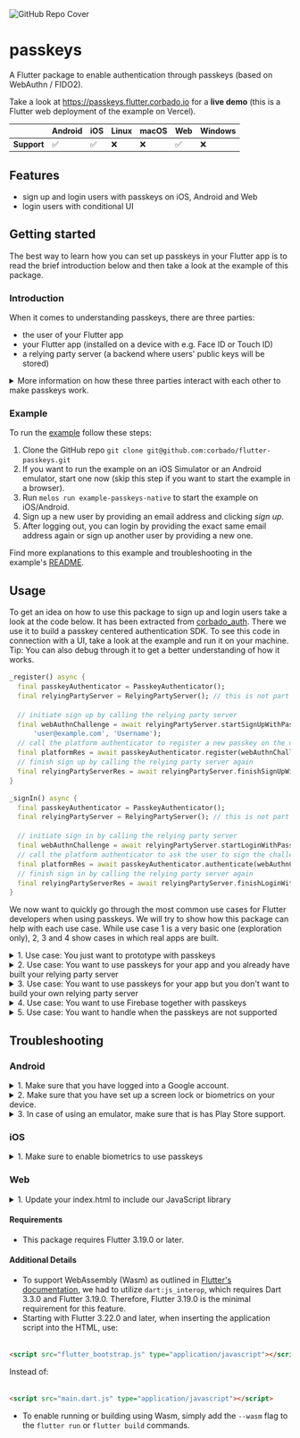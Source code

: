 <img width="1070" alt="GitHub Repo Cover" src="https://raw.githubusercontent.com/corbado/flutter-passkeys/main/.github/images/root_headline.png">

# passkeys

A Flutter package to enable authentication through passkeys (based on WebAuthn / FIDO2).

Take a look at https://passkeys.flutter.corbado.io for a **live demo** (this is a Flutter web deployment of the example
on Vercel).

|             | Android            | iOS                | Linux | macOS | Web                | Windows |
|-------------|--------------------|--------------------|-------|-------|--------------------|---------|
| **Support** | :white_check_mark: | :white_check_mark: | :x:   | :x:   | :white_check_mark: | :x:     |

## Features

* sign up and login users with passkeys on iOS, Android and Web
* login users with conditional UI

## Getting started

The best way to learn how you can set up passkeys in your Flutter app is to read the brief
introduction below and then take a look at the example of this package.

### Introduction

When it comes to understanding passkeys, there are three parties:

- the user of your Flutter app
- your Flutter app (installed on a device with e.g. Face ID or Touch ID)
- a relying party server (a backend where users' public keys will be stored)

<details>
<summary>More information on how these three parties interact with each other to make passkeys work.</summary>

Like with traditional password-based authentication flows, a user has to sign up first, i.e. set up
a passkey.
The flow is shown in the image below.

<img src="https://raw.githubusercontent.com/corbado/flutter-passkeys/main/packages/passkeys/passkeys/doc/register_flow.png" style="width: 100%" alt="signup">

At first, the user will provide his email address or a username to your app.
This email address will be sent to the relying party server.
You can implement that server yourself, or you can rely on prebuilt ones (e.g. provided
by [Corbado](https://app.corbado.com)).
The relying party server's response will contain *publicKeyCredentialCreationOptions*.
It contains all information required by the user's device to set up a passkey.

Your app will now interact with your native device's OS (no worries, the actual work is abstracted
by this Flutter package) to ask the user to set up a passkey.
All he has to do is to provide his biometrics once (e.g. via Face ID or Touch ID).
After this setup, a private key and a public key are created.
The private key is stored securely on the user's device.
The public key is sent to the relying party server.
For this to work, the app has to be associated with the relying party server.
This involves a bit of configuration in your app and on the relying party server (find more details
below where we explain how to set up the example).
The relying party server will validate and store the public key.
Afterwards, it will respond with a success message (e.g. a JWT token).

From now on, the user can log into your app using this biometric information.
On each login, your app will ask the relying party server for a *challenge*.
The relying party server generates a challenge that must be signed with the private key.
To access that private key the app asks once again the user for his biometrics (another call to your
native device's OS).
After the user has provided his biometrics (e.g. by putting his finger on the fingerprint reader),
the challenge is signed and the signed challenge is sent to the relying party server.
Using the public key, it will validate the signed challenge and the server will answer with a
success message (e.g. a JWT token).

</details>

### Example

To run
the [example](https://github.com/corbado/flutter-passkeys/blob/main/packages/passkeys/passkeys/example/lib/main.dart)
follow these steps:

1. Clone the GitHub repo `git clone git@github.com:corbado/flutter-passkeys.git`
2. If you want to run the example on an iOS Simulator or an Android emulator, start one now (skip
   this step if you want to start the example in a browser).
3. Run `melos run example-passkeys-native` to start the example on iOS/Android.
4. Sign up a new user by providing an email address and clicking *sign up*.
5. After logging out, you can login by providing the exact same email address again or sign up
   another user by providing a new one.

Find more explanations to this example and troubleshooting in the
example's [README](https://github.com/corbado/flutter-passkeys/blob/main/packages/passkeys/passkeys/example/README.md).

## Usage

To get an idea on how to use this package to sign up and login users take a look at the code below.
It has been extracted from [corbado_auth](https://pub.dev/packages/corbado_auth).
There we use it to build a passkey centered authentication SDK.
To see this code in connection with a UI, take a look at the example and run it on your machine.
Tip: You can also debug through it to get a better understanding of how it works.

```dart
_register() async {
  final passkeyAuthenticator = PasskeyAuthenticator();
  final relyingPartyServer = RelyingPartyServer(); // this is not part of this package

  // initiate sign up by calling the relying party server
  final webAuthnChallenge = await relyingPartyServer.startSignUpWithPasskey(
      'user@example.com', 'Username');
  // call the platform authenticator to register a new passkey on the device
  final platformRes = await passkeyAuthenticator.register(webAuthnChallenge);
  // finish sign up by calling the relying party server again
  final relyingPartyServerRes = await relyingPartyServer.finishSignUpWithPasskey(platformRes);
}
```

```dart
_signIn() async {
  final passkeyAuthenticator = PasskeyAuthenticator();
  final relyingPartyServer = RelyingPartyServer(); // this is not part of this package

  // initiate sign in by calling the relying party server
  final webAuthnChallenge = await relyingPartyServer.startLoginWithPasskey('user@example.com');
  // call the platform authenticator to ask the user to sign the challenge with his passkey
  final platformRes = await passkeyAuthenticator.authenticate(webAuthnChallenge);
  // finish sign in by calling the relying party server again
  final relyingPartyServerRes = await relyingPartyServer.finishLoginWithPasskey(platformRes);
}
```

We now want to quickly go through the most common use cases for Flutter developers when using
passkeys.
We will try to show how this package can help with each use case.
While use case 1 is a very basic one (exploration only), 2, 3 and 4 show cases in which real apps
are
built.


<details>
<summary>1. Use case: You just want to prototype with passkeys</summary>

You just want to see passkeys in action in a Flutter app?
Then the example of this package is the right point for you to start.
There is no configuration required and you can go through sign up and login flows on your emulator.

**Note:**

* ⚠️ You share a relying party server with other Flutter developers. Its user table is flushed every
  day. We have built the example this way to make it very simple to set up. For an example, this
  works totally fine, but if you want to build your own app you need your own relying party server.
* ⚠️ You cannot run the example on physical iOS devices but only on a simulator (for Android,
  physical devices + emulators work).

</details>


<details>
<summary>2. Use case: You want to use passkeys for your app and you already have built your relying party server</summary>

If you already have a relying party server that implements the WebAuthn standard, you can use this
package to abstract away the platform specific code that is required to use passkeys.
Take a look at the code above in the *Usage* section to get a rough idea on how to wire your relying
party server with this package.

</details>


<details>
<summary>3. Use case: You want to use passkeys for your app but you don't want to build your own relying party server</summary>

To use passkeys in your own app, you need a relying party server.
If you don't want to build one, you can use already existing solutions.
To save time and effort, you can use [Corbado](https://app.corbado.com) as a relying party server.
If you want to try it out, use [corbado_auth](https://pub.dev/packages/corbado_auth).
Find an example how to do this including a step by step
guide [here](https://github.com/corbado/example-passkeys-flutter).

FYI: You can use this approach in two variations:

- You are building a new app and don't have an existing user base: In this case you can use
  CorbadoAuth from [corbado_auth](https://pub.dev/packages/corbado_auth) and let it manage both
  passkeys and users for you.
- You want to introduce passkeys to an already existing app that has an existing user base: In this
  case you can use CustomCorbadoAuth from [corbado_auth](https://pub.dev/packages/corbado_auth) and
  let
  it manage passkeys for you. You will continue to manage users and sessions yourself though.

</details>

<details>
<summary>4. Use case: You want to use Firebase together with passkeys</summary>

Firebase is a great technology that helps you with building your app.
To use passkeys together with Firebase you can
use [corbado_auth_firebase](https://pub.dev/packages/corbado_auth_firebase).

</details>

<details>
<summary>5. Use case: You want to handle when the passkeys are not supported</summary>

```dart
if (kIsWeb) {
  authService.authenticator.getAvailability().web().then((value) {
    if (!value.hasPasskeySupport) {
      // Disable passkey sign-up for Web
      disablePasskeySignUp();
    }
  });
} else if (Platform.isAndroid) {
  authService.authenticator.getAvailability().android().then((value) {
    if (!value.hasPasskeySupport) {
      // Disable passkey sign-up for Android
      disablePasskeySignUp();
    }
  });
} else if (Platform.isIOS) {
  authService.authenticator.getAvailability().ios().then((value) {
    if (!value.hasPasskeySupport) {
      // Disable passkey sign-up for iOS
      disablePasskeySignUp();
    }
  });
}
```

</details>

## Troubleshooting

### Android

<details>
<summary>1. Make sure that you have logged into a Google account.</summary>

Google backs up all your passkeys so you need to be logged into a Google account to use passkeys.
If you are not logged in, you will see the following message: "Sign in to your Google Account to
create passkeys." and this package will throw a `SyncAccountNotAvailableException`.

You can log into your Google account by opening settings, clicking on the icon in the top right and
then on "Sign in to your Google Account".

<img src="https://github.com/corbado/flutter-passkeys/blob/main/packages/passkeys/passkeys/doc/troubleshooting-sign-in-to-google-account.png?raw=true" style="width: 100%" alt="troubleshooting_google_account"/>
</details>

<details>
<summary>2. Make sure that you have set up a screen lock or biometrics on your device.</summary>

If you run the application in an emulator and it says that you can't create a passkey, you have to
log into your Google account and properly set up a screen lock or biometrics on the device.

To set up the screen lock, open the settings, search for security settings and add a PIN
as well as a fingerprint as shown below (PIN is required for fingerprint):

<img src="https://github.com/corbado/flutter-passkeys/blob/main/packages/passkeys/passkeys/doc/troubleshooting-no-screen-lock.png?raw=true" style="width: 100%" alt="troubleshooting_screen_lock"/>
</details>

<details>
<summary>3. In case of using an emulator, make sure that is has Play Store support.</summary>

During our implementation and testing, we detected some bugs when using specific API versions /
devices of Android emulator (physical devices worked at any time though).
To avoid these issues, make sure that you are using an emulator with the following traits:

- API version 33 or 34
- Play Store Support (indicated by the Google Play icon when you create a new emulator device):

<img src="https://raw.githubusercontent.com/corbado/flutter-passkeys/main/packages/passkeys/passkeys/doc/play-store-support.png" style="width: 100%" alt="android-play-store-support"/>

We tested this example successfully on:

- Pixel 7 Pro
- Pixel 7
- Pixel 6a
- Pixel 4

We continuously update the package to make things work on more emulators, once there are patches by
Google.

Our recommendation if you run the example on an Android emulator is to follow these steps:

1. Start your Android emulator (one of the emulators we mentioned above).
2. Open the emulator's settings and sign into your Google account.

<img src="https://raw.githubusercontent.com/corbado/flutter-passkeys/main/packages/passkeys/passkeys/doc/sign-in-to-google-account.png" style="width: 800px" alt="sign-in-to-google-account"/>
<img src="https://raw.githubusercontent.com/corbado/flutter-passkeys/main/packages/passkeys/passkeys/doc/sign-in-to-google-account-details.png" style="width: 100%" alt="sign-in-to-google-account-details"/>

3. Stay in the settings and add a screen lock (and optionally a fingerprint).

<img src="https://raw.githubusercontent.com/corbado/flutter-passkeys/main/packages/passkeys/passkeys/doc/add-screen-lock.png" style="width: 100%" alt="add-screen-lock"/>

4. Update Google Play (Extended Controls => Google Play => Update).

<img src="https://raw.githubusercontent.com/corbado/flutter-passkeys/main/packages/passkeys/passkeys/doc/update-google-play.png" style="width: 100%" alt="update-google-play"/>

5. Restart the emulator (cold boot).

<img src="https://raw.githubusercontent.com/corbado/flutter-passkeys/main/packages/passkeys/passkeys/doc/restart-emulator.png" style="width: 200px" alt="restart-emulator"/>

6. You can now run the example app on your Android emulator.

</details>

### iOS

<details>
<summary>1. Make sure to enable biometrics to use passkeys</summary>

If you get an error like "Simulator requires enrolled biometrics to use passkeys" during sign up or
login, activate Face ID for your device.
On a simulator, this can be done under *Features* => *Face ID* by clicking on "Enrolled".

<img src="https://raw.githubusercontent.com/corbado/flutter-passkeys/main/packages/passkeys/passkeys/doc/ios_error_enrolled_biometrics.png" style="width: 200px" calt="ios_enrolled_biometrics">
</details> 

### Web

<details>
<summary>1. Update your index.html to include our JavaScript library</summary>
Our passkeys_web package relies on JavaScript for integrating with the browser's WebAuthn API.
To make this work, you have to include our JavaScript library in your web/index.html file.

```html

<script src="https://github.com/corbado/flutter-passkeys/releases/download/2.0.0-dev.1/bundle.js"
        type="application/javascript"></script>
```

You can also take a look at this package's example to see how it is done there.

</details>

#### Requirements

- This package requires Flutter 3.19.0 or later.

#### Additional Details

- To support WebAssembly (Wasm) as outlined
  in [Flutter's documentation](https://docs.flutter.dev/platform-integration/web/wasm), we had to utilize
  `dart:js_interop`, which requires Dart 3.3.0 and Flutter 3.19.0. Therefore, Flutter 3.19.0 is the minimal requirement
  for this feature.
- Starting with Flutter 3.22.0 and later, when inserting the application script into the HTML, use:

```html

<script src="flutter_bootstrap.js" type="application/javascript"></script>
```

Instead of:

```html

<script src="main.dart.js" type="application/javascript"></script>
```

- To enable running or building using Wasm, simply add the `--wasm` flag to the `flutter run` or `flutter build`
  commands.